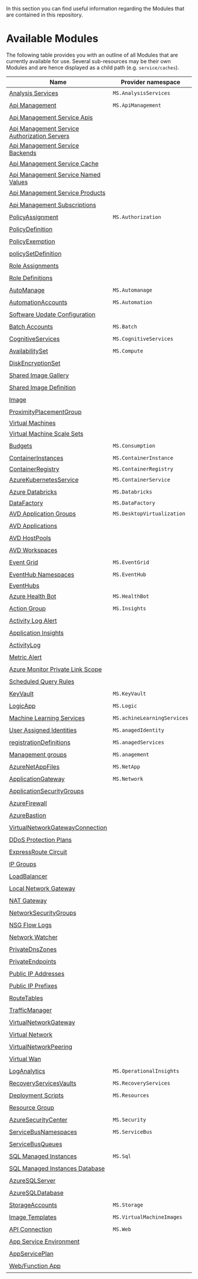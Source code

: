 In this section you can find useful information regarding the Modules that are contained in this repository.

# Available Modules
The following table provides you with an outline of all Modules that are currently available for use. Several sub-resources may be their own Modules and are hence displayed as a child path (e.g. `service/caches`).

<!-- ModuleTableStartMarker -->
| Name | Provider namespace | Resource Type | Bicep |
| - | - | - | - |
| [Analysis Services](https://github.com/MrMCake/ResourceModules/tree/main/arm/Microsoft.AnalysisServices/servers) | `MS.AnalysisServices` | [servers](https://github.com/MrMCake/ResourceModules/tree/main/arm/Microsoft.AnalysisServices/servers) | :heavy_check_mark: |
| [Api Management](https://github.com/MrMCake/ResourceModules/tree/main/arm/Microsoft.ApiManagement/service) | `MS.ApiManagement` | [service](https://github.com/MrMCake/ResourceModules/tree/main/arm/Microsoft.ApiManagement/service) | :heavy_check_mark: |
| [Api Management Service Apis](https://github.com/MrMCake/ResourceModules/tree/main/arm/Microsoft.ApiManagement/serviceResources/apis) |  | [service/apis](https://github.com/MrMCake/ResourceModules/tree/main/arm/Microsoft.ApiManagement/serviceResources/apis) | :heavy_check_mark: |
| [Api Management Service Authorization Servers](https://github.com/MrMCake/ResourceModules/tree/main/arm/Microsoft.ApiManagement/serviceResources/authorizationServers) |  | [service/authorizationServers](https://github.com/MrMCake/ResourceModules/tree/main/arm/Microsoft.ApiManagement/serviceResources/authorizationServers) | :heavy_check_mark: |
| [Api Management Service Backends](https://github.com/MrMCake/ResourceModules/tree/main/arm/Microsoft.ApiManagement/serviceResources/backends) |  | [service/backends](https://github.com/MrMCake/ResourceModules/tree/main/arm/Microsoft.ApiManagement/serviceResources/backends) | :heavy_check_mark: |
| [Api Management Service Cache](https://github.com/MrMCake/ResourceModules/tree/main/arm/Microsoft.ApiManagement/serviceResources/caches) |  | [service/caches](https://github.com/MrMCake/ResourceModules/tree/main/arm/Microsoft.ApiManagement/serviceResources/caches) | :heavy_check_mark: |
| [Api Management Service Named Values](https://github.com/MrMCake/ResourceModules/tree/main/arm/Microsoft.ApiManagement/serviceResources/namedValues) |  | [service/namedValues](https://github.com/MrMCake/ResourceModules/tree/main/arm/Microsoft.ApiManagement/serviceResources/namedValues) | :heavy_check_mark: |
| [Api Management Service Products](https://github.com/MrMCake/ResourceModules/tree/main/arm/Microsoft.ApiManagement/serviceResources/products) |  | [service/products](https://github.com/MrMCake/ResourceModules/tree/main/arm/Microsoft.ApiManagement/serviceResources/products) | :heavy_check_mark: |
| [Api Management Subscriptions](https://github.com/MrMCake/ResourceModules/tree/main/arm/Microsoft.ApiManagement/serviceResources/subscriptions) |  | [service/subscriptions](https://github.com/MrMCake/ResourceModules/tree/main/arm/Microsoft.ApiManagement/serviceResources/subscriptions) | :heavy_check_mark: |
| [PolicyAssignment](https://github.com/MrMCake/ResourceModules/tree/main/arm/Microsoft.Authorization/policyAssignments) | `MS.Authorization` | [policyAssignments](https://github.com/MrMCake/ResourceModules/tree/main/arm/Microsoft.Authorization/policyAssignments) | :heavy_check_mark: |
| [PolicyDefinition](https://github.com/MrMCake/ResourceModules/tree/main/arm/Microsoft.Authorization/policyDefinitions) |  | [policyDefinitions](https://github.com/MrMCake/ResourceModules/tree/main/arm/Microsoft.Authorization/policyDefinitions) | :heavy_check_mark: |
| [PolicyExemption](https://github.com/MrMCake/ResourceModules/tree/main/arm/Microsoft.Authorization/policyExemptions) |  | [policyExemptions](https://github.com/MrMCake/ResourceModules/tree/main/arm/Microsoft.Authorization/policyExemptions) | :heavy_check_mark: |
| [policySetDefinition](https://github.com/MrMCake/ResourceModules/tree/main/arm/Microsoft.Authorization/policySetDefinitions) |  | [policySetDefinitions](https://github.com/MrMCake/ResourceModules/tree/main/arm/Microsoft.Authorization/policySetDefinitions) | :heavy_check_mark: |
| [Role Assignments](https://github.com/MrMCake/ResourceModules/tree/main/arm/Microsoft.Authorization/roleAssignments) |  | [roleAssignments](https://github.com/MrMCake/ResourceModules/tree/main/arm/Microsoft.Authorization/roleAssignments) | :heavy_check_mark: |
| [Role Definitions](https://github.com/MrMCake/ResourceModules/tree/main/arm/Microsoft.Authorization/roleDefinitions) |  | [roleDefinitions](https://github.com/MrMCake/ResourceModules/tree/main/arm/Microsoft.Authorization/roleDefinitions) | :heavy_check_mark: |
| [AutoManage](https://github.com/MrMCake/ResourceModules/tree/main/arm/Microsoft.Automanage/accounts) | `MS.Automanage` | [accounts](https://github.com/MrMCake/ResourceModules/tree/main/arm/Microsoft.Automanage/accounts) | :heavy_check_mark: |
| [AutomationAccounts](https://github.com/MrMCake/ResourceModules/tree/main/arm/Microsoft.Automation/automationAccounts) | `MS.Automation` | [automationAccounts](https://github.com/MrMCake/ResourceModules/tree/main/arm/Microsoft.Automation/automationAccounts) | :heavy_check_mark: |
| [Software Update Configuration](https://github.com/MrMCake/ResourceModules/tree/main/arm/Microsoft.Automation/automationAccountsResources/softwareUpdateConfigurations) |  | [automationAccounts/softwareUpdateConfigurations](https://github.com/MrMCake/ResourceModules/tree/main/arm/Microsoft.Automation/automationAccountsResources/softwareUpdateConfigurations) | :heavy_check_mark: |
| [Batch Accounts](https://github.com/MrMCake/ResourceModules/tree/main/arm/Microsoft.Batch/batchAccounts) | `MS.Batch` | [batchAccounts](https://github.com/MrMCake/ResourceModules/tree/main/arm/Microsoft.Batch/batchAccounts) | :heavy_check_mark: |
| [CognitiveServices](https://github.com/MrMCake/ResourceModules/tree/main/arm/Microsoft.CognitiveServices/accounts) | `MS.CognitiveServices` | [accounts](https://github.com/MrMCake/ResourceModules/tree/main/arm/Microsoft.CognitiveServices/accounts) | :heavy_check_mark: |
| [AvailabilitySet](https://github.com/MrMCake/ResourceModules/tree/main/arm/Microsoft.Compute/availabilitySets) | `MS.Compute` | [availabilitySets](https://github.com/MrMCake/ResourceModules/tree/main/arm/Microsoft.Compute/availabilitySets) | :heavy_check_mark: |
| [DiskEncryptionSet](https://github.com/MrMCake/ResourceModules/tree/main/arm/Microsoft.Compute/diskEncryptionSets) |  | [diskEncryptionSets](https://github.com/MrMCake/ResourceModules/tree/main/arm/Microsoft.Compute/diskEncryptionSets) | :heavy_check_mark: |
| [Shared Image Gallery](https://github.com/MrMCake/ResourceModules/tree/main/arm/Microsoft.Compute/galleries) |  | [galleries](https://github.com/MrMCake/ResourceModules/tree/main/arm/Microsoft.Compute/galleries) | :heavy_check_mark: |
| [Shared Image Definition](https://github.com/MrMCake/ResourceModules/tree/main/arm/Microsoft.Compute/galleriesResources/images) |  | [galleries/images](https://github.com/MrMCake/ResourceModules/tree/main/arm/Microsoft.Compute/galleriesResources/images) | :heavy_check_mark: |
| [Image](https://github.com/MrMCake/ResourceModules/tree/main/arm/Microsoft.Compute/images) |  | [images](https://github.com/MrMCake/ResourceModules/tree/main/arm/Microsoft.Compute/images) | :heavy_check_mark: |
| [ProximityPlacementGroup](https://github.com/MrMCake/ResourceModules/tree/main/arm/Microsoft.Compute/proximityPlacementGroups) |  | [proximityPlacementGroups](https://github.com/MrMCake/ResourceModules/tree/main/arm/Microsoft.Compute/proximityPlacementGroups) | :heavy_check_mark: |
| [Virtual Machines](https://github.com/MrMCake/ResourceModules/tree/main/arm/Microsoft.Compute/virtualMachines) |  | [virtualMachines](https://github.com/MrMCake/ResourceModules/tree/main/arm/Microsoft.Compute/virtualMachines) |  |
| [Virtual Machine Scale Sets](https://github.com/MrMCake/ResourceModules/tree/main/arm/Microsoft.Compute/virtualMachineScaleSets) |  | [virtualMachineScaleSets](https://github.com/MrMCake/ResourceModules/tree/main/arm/Microsoft.Compute/virtualMachineScaleSets) | :heavy_check_mark: |
| [Budgets](https://github.com/MrMCake/ResourceModules/tree/main/arm/Microsoft.Consumption/budgets) | `MS.Consumption` | [budgets](https://github.com/MrMCake/ResourceModules/tree/main/arm/Microsoft.Consumption/budgets) | :heavy_check_mark: |
| [ContainerInstances](https://github.com/MrMCake/ResourceModules/tree/main/arm/Microsoft.ContainerInstance/containerGroups) | `MS.ContainerInstance` | [containerGroups](https://github.com/MrMCake/ResourceModules/tree/main/arm/Microsoft.ContainerInstance/containerGroups) | :heavy_check_mark: |
| [ContainerRegistry](https://github.com/MrMCake/ResourceModules/tree/main/arm/Microsoft.ContainerRegistry/registries) | `MS.ContainerRegistry` | [registries](https://github.com/MrMCake/ResourceModules/tree/main/arm/Microsoft.ContainerRegistry/registries) |  |
| [AzureKubernetesService](https://github.com/MrMCake/ResourceModules/tree/main/arm/Microsoft.ContainerService/managedClusters) | `MS.ContainerService` | [managedClusters](https://github.com/MrMCake/ResourceModules/tree/main/arm/Microsoft.ContainerService/managedClusters) | :heavy_check_mark: |
| [Azure Databricks](https://github.com/MrMCake/ResourceModules/tree/main/arm/Microsoft.Databricks/workspaces) | `MS.Databricks` | [workspaces](https://github.com/MrMCake/ResourceModules/tree/main/arm/Microsoft.Databricks/workspaces) | :heavy_check_mark: |
| [DataFactory](https://github.com/MrMCake/ResourceModules/tree/main/arm/Microsoft.DataFactory/factories) | `MS.DataFactory` | [factories](https://github.com/MrMCake/ResourceModules/tree/main/arm/Microsoft.DataFactory/factories) |  |
| [AVD Application Groups](https://github.com/MrMCake/ResourceModules/tree/main/arm/Microsoft.DesktopVirtualization/applicationgroups) | `MS.DesktopVirtualization` | [applicationgroups](https://github.com/MrMCake/ResourceModules/tree/main/arm/Microsoft.DesktopVirtualization/applicationgroups) | :heavy_check_mark: |
| [AVD Applications](https://github.com/MrMCake/ResourceModules/tree/main/arm/Microsoft.DesktopVirtualization/applicationGroupsResources/applications) |  | [applicationGroups/applications](https://github.com/MrMCake/ResourceModules/tree/main/arm/Microsoft.DesktopVirtualization/applicationGroupsResources/applications) | :heavy_check_mark: |
| [AVD HostPools](https://github.com/MrMCake/ResourceModules/tree/main/arm/Microsoft.DesktopVirtualization/hostpools) |  | [hostpools](https://github.com/MrMCake/ResourceModules/tree/main/arm/Microsoft.DesktopVirtualization/hostpools) | :heavy_check_mark: |
| [AVD Workspaces](https://github.com/MrMCake/ResourceModules/tree/main/arm/Microsoft.DesktopVirtualization/workspaces) |  | [workspaces](https://github.com/MrMCake/ResourceModules/tree/main/arm/Microsoft.DesktopVirtualization/workspaces) | :heavy_check_mark: |
| [Event Grid](https://github.com/MrMCake/ResourceModules/tree/main/arm/Microsoft.EventGrid/topics) | `MS.EventGrid` | [topics](https://github.com/MrMCake/ResourceModules/tree/main/arm/Microsoft.EventGrid/topics) | :heavy_check_mark: |
| [EventHub Namespaces](https://github.com/MrMCake/ResourceModules/tree/main/arm/Microsoft.EventHub/namespaces) | `MS.EventHub` | [namespaces](https://github.com/MrMCake/ResourceModules/tree/main/arm/Microsoft.EventHub/namespaces) | :heavy_check_mark: |
| [EventHubs](https://github.com/MrMCake/ResourceModules/tree/main/arm/Microsoft.EventHub/namespacesResources/eventhubs) |  | [namespaces/eventhubs](https://github.com/MrMCake/ResourceModules/tree/main/arm/Microsoft.EventHub/namespacesResources/eventhubs) |  |
| [Azure Health Bot](https://github.com/MrMCake/ResourceModules/tree/main/arm/Microsoft.HealthBot/healthBots) | `MS.HealthBot` | [healthBots](https://github.com/MrMCake/ResourceModules/tree/main/arm/Microsoft.HealthBot/healthBots) | :heavy_check_mark: |
| [Action Group](https://github.com/MrMCake/ResourceModules/tree/main/arm/Microsoft.Insights/actionGroups) | `MS.Insights` | [actionGroups](https://github.com/MrMCake/ResourceModules/tree/main/arm/Microsoft.Insights/actionGroups) | :heavy_check_mark: |
| [Activity Log Alert](https://github.com/MrMCake/ResourceModules/tree/main/arm/Microsoft.Insights/activityLogAlerts) |  | [activityLogAlerts](https://github.com/MrMCake/ResourceModules/tree/main/arm/Microsoft.Insights/activityLogAlerts) | :heavy_check_mark: |
| [Application Insights](https://github.com/MrMCake/ResourceModules/tree/main/arm/Microsoft.Insights/components) |  | [components](https://github.com/MrMCake/ResourceModules/tree/main/arm/Microsoft.Insights/components) | :heavy_check_mark: |
| [ActivityLog](https://github.com/MrMCake/ResourceModules/tree/main/arm/Microsoft.Insights/diagnosticSettings) |  | [diagnosticSettings](https://github.com/MrMCake/ResourceModules/tree/main/arm/Microsoft.Insights/diagnosticSettings) | :heavy_check_mark: |
| [Metric Alert](https://github.com/MrMCake/ResourceModules/tree/main/arm/Microsoft.Insights/metricAlerts) |  | [metricAlerts](https://github.com/MrMCake/ResourceModules/tree/main/arm/Microsoft.Insights/metricAlerts) | :heavy_check_mark: |
| [Azure Monitor Private Link Scope](https://github.com/MrMCake/ResourceModules/tree/main/arm/Microsoft.Insights/privateLinkScopes) |  | [privateLinkScopes](https://github.com/MrMCake/ResourceModules/tree/main/arm/Microsoft.Insights/privateLinkScopes) | :heavy_check_mark: |
| [Scheduled Query Rules](https://github.com/MrMCake/ResourceModules/tree/main/arm/Microsoft.Insights/scheduledQueryRules) |  | [scheduledQueryRules](https://github.com/MrMCake/ResourceModules/tree/main/arm/Microsoft.Insights/scheduledQueryRules) | :heavy_check_mark: |
| [KeyVault](https://github.com/MrMCake/ResourceModules/tree/main/arm/Microsoft.KeyVault/vaults) | `MS.KeyVault` | [vaults](https://github.com/MrMCake/ResourceModules/tree/main/arm/Microsoft.KeyVault/vaults) | :heavy_check_mark: |
| [LogicApp](https://github.com/MrMCake/ResourceModules/tree/main/arm/Microsoft.Logic/workflows) | `MS.Logic` | [workflows](https://github.com/MrMCake/ResourceModules/tree/main/arm/Microsoft.Logic/workflows) | :heavy_check_mark: |
| [Machine Learning Services](https://github.com/MrMCake/ResourceModules/tree/main/arm/Microsoft.MachineLearningServices/workspaces) | `MS.achineLearningServices` | [workspaces](https://github.com/MrMCake/ResourceModules/tree/main/arm/Microsoft.MachineLearningServices/workspaces) | :heavy_check_mark: |
| [User Assigned Identities](https://github.com/MrMCake/ResourceModules/tree/main/arm/Microsoft.ManagedIdentity/userAssignedIdentities) | `MS.anagedIdentity` | [userAssignedIdentities](https://github.com/MrMCake/ResourceModules/tree/main/arm/Microsoft.ManagedIdentity/userAssignedIdentities) | :heavy_check_mark: |
| [registrationDefinitions](https://github.com/MrMCake/ResourceModules/tree/main/arm/Microsoft.ManagedServices/registrationDefinitions) | `MS.anagedServices` | [registrationDefinitions](https://github.com/MrMCake/ResourceModules/tree/main/arm/Microsoft.ManagedServices/registrationDefinitions) | :heavy_check_mark: |
| [Management groups](https://github.com/MrMCake/ResourceModules/tree/main/arm/Microsoft.Management/managementGroups) | `MS.anagement` | [managementGroups](https://github.com/MrMCake/ResourceModules/tree/main/arm/Microsoft.Management/managementGroups) | :heavy_check_mark: |
| [AzureNetAppFiles](https://github.com/MrMCake/ResourceModules/tree/main/arm/Microsoft.NetApp/netAppAccounts) | `MS.NetApp` | [netAppAccounts](https://github.com/MrMCake/ResourceModules/tree/main/arm/Microsoft.NetApp/netAppAccounts) | :heavy_check_mark: |
| [ApplicationGateway](https://github.com/MrMCake/ResourceModules/tree/main/arm/Microsoft.Network/applicationGateways) | `MS.Network` | [applicationGateways](https://github.com/MrMCake/ResourceModules/tree/main/arm/Microsoft.Network/applicationGateways) | :heavy_check_mark: |
| [ApplicationSecurityGroups](https://github.com/MrMCake/ResourceModules/tree/main/arm/Microsoft.Network/applicationSecurityGroups) |  | [applicationSecurityGroups](https://github.com/MrMCake/ResourceModules/tree/main/arm/Microsoft.Network/applicationSecurityGroups) | :heavy_check_mark: |
| [AzureFirewall](https://github.com/MrMCake/ResourceModules/tree/main/arm/Microsoft.Network/azureFirewalls) |  | [azureFirewalls](https://github.com/MrMCake/ResourceModules/tree/main/arm/Microsoft.Network/azureFirewalls) | :heavy_check_mark: |
| [AzureBastion](https://github.com/MrMCake/ResourceModules/tree/main/arm/Microsoft.Network/bastionHosts) |  | [bastionHosts](https://github.com/MrMCake/ResourceModules/tree/main/arm/Microsoft.Network/bastionHosts) | :heavy_check_mark: |
| [VirtualNetworkGatewayConnection](https://github.com/MrMCake/ResourceModules/tree/main/arm/Microsoft.Network/connections) |  | [connections](https://github.com/MrMCake/ResourceModules/tree/main/arm/Microsoft.Network/connections) | :heavy_check_mark: |
| [DDoS Protection Plans](https://github.com/MrMCake/ResourceModules/tree/main/arm/Microsoft.Network/ddosProtectionPlans) |  | [ddosProtectionPlans](https://github.com/MrMCake/ResourceModules/tree/main/arm/Microsoft.Network/ddosProtectionPlans) | :heavy_check_mark: |
| [ExpressRoute Circuit](https://github.com/MrMCake/ResourceModules/tree/main/arm/Microsoft.Network/expressRouteCircuits) |  | [expressRouteCircuits](https://github.com/MrMCake/ResourceModules/tree/main/arm/Microsoft.Network/expressRouteCircuits) | :heavy_check_mark: |
| [IP Groups](https://github.com/MrMCake/ResourceModules/tree/main/arm/Microsoft.Network/ipGroups) |  | [ipGroups](https://github.com/MrMCake/ResourceModules/tree/main/arm/Microsoft.Network/ipGroups) | :heavy_check_mark: |
| [LoadBalancer](https://github.com/MrMCake/ResourceModules/tree/main/arm/Microsoft.Network/loadBalancers) |  | [loadBalancers](https://github.com/MrMCake/ResourceModules/tree/main/arm/Microsoft.Network/loadBalancers) | :heavy_check_mark: |
| [Local Network Gateway](https://github.com/MrMCake/ResourceModules/tree/main/arm/Microsoft.Network/localNetworkGateways) |  | [localNetworkGateways](https://github.com/MrMCake/ResourceModules/tree/main/arm/Microsoft.Network/localNetworkGateways) | :heavy_check_mark: |
| [NAT Gateway](https://github.com/MrMCake/ResourceModules/tree/main/arm/Microsoft.Network/natGateways) |  | [natGateways](https://github.com/MrMCake/ResourceModules/tree/main/arm/Microsoft.Network/natGateways) | :heavy_check_mark: |
| [NetworkSecurityGroups](https://github.com/MrMCake/ResourceModules/tree/main/arm/Microsoft.Network/networkSecurityGroups) |  | [networkSecurityGroups](https://github.com/MrMCake/ResourceModules/tree/main/arm/Microsoft.Network/networkSecurityGroups) | :heavy_check_mark: |
| [NSG Flow Logs](https://github.com/MrMCake/ResourceModules/tree/main/arm/Microsoft.Network/networkWatcherFlowLogs) |  | [networkWatcherFlowLogs](https://github.com/MrMCake/ResourceModules/tree/main/arm/Microsoft.Network/networkWatcherFlowLogs) | :heavy_check_mark: |
| [Network Watcher](https://github.com/MrMCake/ResourceModules/tree/main/arm/Microsoft.Network/networkWatchers) |  | [networkWatchers](https://github.com/MrMCake/ResourceModules/tree/main/arm/Microsoft.Network/networkWatchers) | :heavy_check_mark: |
| [PrivateDnsZones](https://github.com/MrMCake/ResourceModules/tree/main/arm/Microsoft.Network/privateDnsZones) |  | [privateDnsZones](https://github.com/MrMCake/ResourceModules/tree/main/arm/Microsoft.Network/privateDnsZones) | :heavy_check_mark: |
| [PrivateEndpoints](https://github.com/MrMCake/ResourceModules/tree/main/arm/Microsoft.Network/privateEndpoints) |  | [privateEndpoints](https://github.com/MrMCake/ResourceModules/tree/main/arm/Microsoft.Network/privateEndpoints) | :heavy_check_mark: |
| [Public IP Addresses](https://github.com/MrMCake/ResourceModules/tree/main/arm/Microsoft.Network/publicIPAddresses) |  | [publicIPAddresses](https://github.com/MrMCake/ResourceModules/tree/main/arm/Microsoft.Network/publicIPAddresses) | :heavy_check_mark: |
| [Public IP Prefixes](https://github.com/MrMCake/ResourceModules/tree/main/arm/Microsoft.Network/publicIPPrefixes) |  | [publicIPPrefixes](https://github.com/MrMCake/ResourceModules/tree/main/arm/Microsoft.Network/publicIPPrefixes) | :heavy_check_mark: |
| [RouteTables](https://github.com/MrMCake/ResourceModules/tree/main/arm/Microsoft.Network/routeTables) |  | [routeTables](https://github.com/MrMCake/ResourceModules/tree/main/arm/Microsoft.Network/routeTables) | :heavy_check_mark: |
| [TrafficManager](https://github.com/MrMCake/ResourceModules/tree/main/arm/Microsoft.Network/trafficmanagerprofiles) |  | [trafficmanagerprofiles](https://github.com/MrMCake/ResourceModules/tree/main/arm/Microsoft.Network/trafficmanagerprofiles) | :heavy_check_mark: |
| [VirtualNetworkGateway](https://github.com/MrMCake/ResourceModules/tree/main/arm/Microsoft.Network/virtualNetworkGateways) |  | [virtualNetworkGateways](https://github.com/MrMCake/ResourceModules/tree/main/arm/Microsoft.Network/virtualNetworkGateways) | :heavy_check_mark: |
| [Virtual Network](https://github.com/MrMCake/ResourceModules/tree/main/arm/Microsoft.Network/virtualNetworks) |  | [virtualNetworks](https://github.com/MrMCake/ResourceModules/tree/main/arm/Microsoft.Network/virtualNetworks) | :heavy_check_mark: |
| [VirtualNetworkPeering](https://github.com/MrMCake/ResourceModules/tree/main/arm/Microsoft.Network/virtualNetworksResources/virtualNetworkPeerings) |  | [virtualNetworks/virtualNetworkPeerings](https://github.com/MrMCake/ResourceModules/tree/main/arm/Microsoft.Network/virtualNetworksResources/virtualNetworkPeerings) | :heavy_check_mark: |
| [Virtual Wan](https://github.com/MrMCake/ResourceModules/tree/main/arm/Microsoft.Network/virtualWans) |  | [virtualWans](https://github.com/MrMCake/ResourceModules/tree/main/arm/Microsoft.Network/virtualWans) | :heavy_check_mark: |
| [LogAnalytics](https://github.com/MrMCake/ResourceModules/tree/main/arm/Microsoft.OperationalInsights/workspaces) | `MS.OperationalInsights` | [workspaces](https://github.com/MrMCake/ResourceModules/tree/main/arm/Microsoft.OperationalInsights/workspaces) | :heavy_check_mark: |
| [RecoveryServicesVaults](https://github.com/MrMCake/ResourceModules/tree/main/arm/Microsoft.RecoveryServices/vaults) | `MS.RecoveryServices` | [vaults](https://github.com/MrMCake/ResourceModules/tree/main/arm/Microsoft.RecoveryServices/vaults) | :heavy_check_mark: |
| [Deployment Scripts](https://github.com/MrMCake/ResourceModules/tree/main/arm/Microsoft.Resources/deploymentScripts) | `MS.Resources` | [deploymentScripts](https://github.com/MrMCake/ResourceModules/tree/main/arm/Microsoft.Resources/deploymentScripts) | :heavy_check_mark: |
| [Resource Group](https://github.com/MrMCake/ResourceModules/tree/main/arm/Microsoft.Resources/resourceGroups) |  | [resourceGroups](https://github.com/MrMCake/ResourceModules/tree/main/arm/Microsoft.Resources/resourceGroups) | :heavy_check_mark: |
| [AzureSecurityCenter](https://github.com/MrMCake/ResourceModules/tree/main/arm/Microsoft.Security/azureSecurityCenter) | `MS.Security` | [azureSecurityCenter](https://github.com/MrMCake/ResourceModules/tree/main/arm/Microsoft.Security/azureSecurityCenter) | :heavy_check_mark: |
| [ServiceBusNamespaces](https://github.com/MrMCake/ResourceModules/tree/main/arm/Microsoft.ServiceBus/namespaces) | `MS.ServiceBus` | [namespaces](https://github.com/MrMCake/ResourceModules/tree/main/arm/Microsoft.ServiceBus/namespaces) | :heavy_check_mark: |
| [ServiceBusQueues](https://github.com/MrMCake/ResourceModules/tree/main/arm/Microsoft.ServiceBus/namespacesResources/queues) |  | [namespaces/queues](https://github.com/MrMCake/ResourceModules/tree/main/arm/Microsoft.ServiceBus/namespacesResources/queues) | :heavy_check_mark: |
| [SQL Managed Instances](https://github.com/MrMCake/ResourceModules/tree/main/arm/Microsoft.Sql/managedInstances) | `MS.Sql` | [managedInstances](https://github.com/MrMCake/ResourceModules/tree/main/arm/Microsoft.Sql/managedInstances) | :heavy_check_mark: |
| [SQL Managed Instances Database](https://github.com/MrMCake/ResourceModules/tree/main/arm/Microsoft.Sql/managedInstancesResources/databases) |  | [managedInstances/databases](https://github.com/MrMCake/ResourceModules/tree/main/arm/Microsoft.Sql/managedInstancesResources/databases) | :heavy_check_mark: |
| [AzureSQLServer](https://github.com/MrMCake/ResourceModules/tree/main/arm/Microsoft.Sql/servers) |  | [servers](https://github.com/MrMCake/ResourceModules/tree/main/arm/Microsoft.Sql/servers) | :heavy_check_mark: |
| [AzureSQLDatabase](https://github.com/MrMCake/ResourceModules/tree/main/arm/Microsoft.Sql/serversResources/databases) |  | [servers/databases](https://github.com/MrMCake/ResourceModules/tree/main/arm/Microsoft.Sql/serversResources/databases) | :heavy_check_mark: |
| [StorageAccounts](https://github.com/MrMCake/ResourceModules/tree/main/arm/Microsoft.Storage/storageAccounts) | `MS.Storage` | [storageAccounts](https://github.com/MrMCake/ResourceModules/tree/main/arm/Microsoft.Storage/storageAccounts) | :heavy_check_mark: |
| [Image Templates](https://github.com/MrMCake/ResourceModules/tree/main/arm/Microsoft.VirtualMachineImages/imageTemplates) | `MS.VirtualMachineImages` | [imageTemplates](https://github.com/MrMCake/ResourceModules/tree/main/arm/Microsoft.VirtualMachineImages/imageTemplates) | :heavy_check_mark: |
| [API Connection](https://github.com/MrMCake/ResourceModules/tree/main/arm/Microsoft.Web/connections) | `MS.Web` | [connections](https://github.com/MrMCake/ResourceModules/tree/main/arm/Microsoft.Web/connections) | :heavy_check_mark: |
| [App Service Environment](https://github.com/MrMCake/ResourceModules/tree/main/arm/Microsoft.Web/hostingEnvironments) |  | [hostingEnvironments](https://github.com/MrMCake/ResourceModules/tree/main/arm/Microsoft.Web/hostingEnvironments) | :heavy_check_mark: |
| [AppServicePlan](https://github.com/MrMCake/ResourceModules/tree/main/arm/Microsoft.Web/serverfarms) |  | [serverfarms](https://github.com/MrMCake/ResourceModules/tree/main/arm/Microsoft.Web/serverfarms) | :heavy_check_mark: |
| [Web/Function App](https://github.com/MrMCake/ResourceModules/tree/main/arm/Microsoft.Web/sites) |  | [sites](https://github.com/MrMCake/ResourceModules/tree/main/arm/Microsoft.Web/sites) | :heavy_check_mark: |
<!-- ModuleTableEndMarker -->